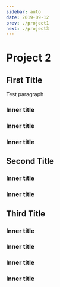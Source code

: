 ```yaml
---
sidebar: auto
date: 2019-09-12
prev: ./project1
next: ./project3
---
```


# Project 2

## First Title

Test paragraph

### Inner title

### Inner title

### Inner title

## Second Title

### Inner title

### Inner title

## Third Title

### Inner title

### Inner title

### Inner title

### Inner title
